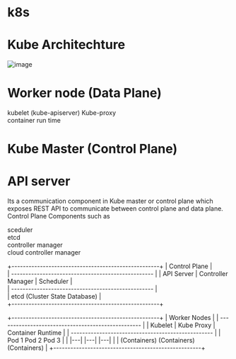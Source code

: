 # k8s

# Kube Architechture

![image](https://github.com/user-attachments/assets/78a25a5b-a4dd-4972-bd9e-e300cf2db547)


# Worker node (Data Plane)

kubelet (kube-apiserver)
Kube-proxy   
container run time    

# Kube Master (Control Plane)

# API server
Its a communication component in Kube master or control plane  which exposes REST API to communicate between control plane and data plane.
Control Plane Components such as
 
sceduler    
etcd    
controller manager    
cloud controller manager    

+----------------------------------------------------+
|                     Control Plane                  |   
| -------------------------------------------------- |
|  API Server  |  Controller Manager |  Scheduler    |     
| -------------------------------------------------- |     
|  etcd (Cluster State Database)                     |     
+----------------------------------------------------+   

+----------------------------------------------------+
|                     Worker Nodes                   |
| -------------------------------------------------- |
|  Kubelet  |  Kube Proxy  |  Container Runtime      |
| -------------------------------------------------- |
|               Pod 1       Pod 2       Pod 3        |
|               |---|       |---|       |---|        |
|            (Containers) (Containers) (Containers)  |
+----------------------------------------------------+






